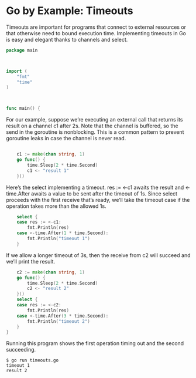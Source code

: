 # Go by Example: Timeouts

Timeouts are important for programs that connect to external resources or that otherwise need to bound execution time. Implementing timeouts in Go is easy and elegant thanks to channels and select.

```go
package main



import (
    "fmt"
    "time"
)



func main() {
```

For our example, suppose we’re executing an external call that returns its result on a channel c1 after 2s. Note that the channel is buffered, so the send in the goroutine is nonblocking. This is a common pattern to prevent goroutine leaks in case the channel is never read.

```go

    c1 := make(chan string, 1)
    go func() {
        time.Sleep(2 * time.Second)
        c1 <- "result 1"
    }()
```

Here’s the select implementing a timeout. res := <-c1 awaits the result and <-time.After awaits a value to be sent after the timeout of 1s. Since select proceeds with the first receive that’s ready, we’ll take the timeout case if the operation takes more than the allowed 1s.

```go
    select {
    case res := <-c1:
        fmt.Println(res)
    case <-time.After(1 * time.Second):
        fmt.Println("timeout 1")
    }
```

If we allow a longer timeout of 3s, then the receive from c2 will succeed and we’ll print the result.

```go
    c2 := make(chan string, 1)
    go func() {
        time.Sleep(2 * time.Second)
        c2 <- "result 2"
    }()
    select {
    case res := <-c2:
        fmt.Println(res)
    case <-time.After(3 * time.Second):
        fmt.Println("timeout 2")
    }
}
```

Running this program shows the first operation timing out and the second succeeding.

```shell
$ go run timeouts.go 
timeout 1
result 2
```
